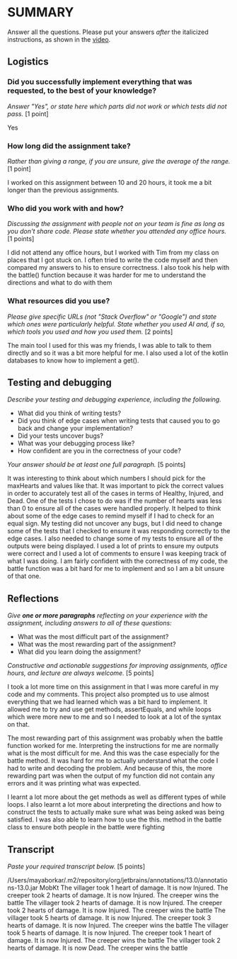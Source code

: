 # SUMMARY

Answer all the questions. Please put your answers _after_ the
italicized instructions, as shown in the
[video](https://northeastern.hosted.panopto.com/Panopto/Pages/Viewer.aspx?id=d327c168-e0e8-4f70-9f3f-b12f0048baac).

## Logistics

### Did you successfully implement everything that was requested, to the best of your knowledge?

_Answer "Yes", or state here which parts did not work or which tests did not
pass._ [1 point]

Yes

### How long did the assignment take?

_Rather than giving a range, if you are unsure, give the average of the range._
[1 point]

I worked on this assignment between 10 and 20 hours, it took me a bit longer than the previous assignments.

### Who did you work with and how?

_Discussing the assignment with people not on your team is fine as long as you
don't share code. Please state whether you attended any office hours._ [1 points]

I did not attend any office hours, but I worked with Tim from my class on places that I got stuck on. I
often tried to write the code myself and then compared my answers to his to ensure correctness. I also
took his help with the battle() function because it was harder for me to understand the directions and what
to do with them

### What resources did you use?

_Please give specific URLs (not "Stack Overflow" or "Google") and state which
ones were particularly helpful. State whether you used AI and, if so, which
tools you used and how you used them._ [2 points]

The main tool I used for this was my friends, I was able to talk to them directly and so it was a bit
more helpful for me. I also used a lot of the kotlin databases to know how to implement a get().

## Testing and debugging

_Describe your testing and debugging experience, including the following._

* What did you think of writing tests?
* Did you think of edge cases when writing tests that caused you to go back
  and change your implementation?
* Did your tests uncover bugs?
* What was your debugging process like?
* How confident are you in the correctness of your code?

_Your answer should be at least one full paragraph._ [5 points]

It was interesting to think about which numbers I should pick for the maxHearts and values like that. It
was important to pick the correct values in order to accurately test all of the cases in terms of Healthy,
Injured, and Dead. One of the tests I chose to do was if the number of hearts was less than 0 to ensure
all of the cases were handled properly. It helped to think about some of the edge cases to remind myself
if I had to check for an equal sign. My testing did not uncover any bugs, but I did need to change some
of the tests that I checked to ensure it was responding correctly to the edge cases. I also needed
to change some of my tests to ensure all of the outputs were being displayed. I used a lot of prints
to ensure my outputs were correct and I used a lot of comments to ensure I was keeping track of what
I was doing. I am fairly confident with the correctness of my code, the battle function was a bit hard
for me to implement and so I am a bit unsure of that one.

## Reflections

_Give **one or more paragraphs** reflecting on your experience with the
assignment, including answers to all of these questions:_

* What was the most difficult part of the assignment?
* What was the most rewarding part of the assignment?
* What did you learn doing the assignment?

_Constructive and actionable suggestions for improving assignments, office
hours, and lecture are always welcome._
[5 points]

I took a lot more time on this assignment in that I was more careful in my code and my comments. This
project also prompted us to use almost everything that we had learned which was a bit hard to implement.
It allowed me to try and use get methods, assertEquals, and while loops which were more new to me and
so I needed to look at a lot of the syntax on that.

The most rewarding part of this assignment was probably when the battle function worked for me.
Interpreting the instructions for me are normally what is the most difficult for me. And this was the case
especially for the battle method. It was hard for me to actually understand what the code I had to write
and decoding the problem. And because of this, the more rewarding part was when the output of my function
did not contain any errors and it was printing what was expected.

I learnt a lot more about the get methods as well as different types of while loops. I also learnt a lot
more about interpreting the directions and how to construct the tests to actually make sure what was
being asked was being satisfied. I was also able to learn how to use the this. method in the battle class
to ensure both people in the battle were fighting

## Transcript

_Paste your required transcript below._ [5 points]

/Users/mayaborkar/.m2/repository/org/jetbrains/annotations/13.0/annotations-13.0.jar MobKt
The villager took 1 heart of damage.
It is now Injured.
The creeper took 2 hearts of damage.
It is now Injured.
The creeper wins the battle
The villager took 2 hearts of damage.
It is now Injured.
The creeper took 2 hearts of damage.
It is now Injured.
The creeper wins the battle
The villager took 5 hearts of damage.
It is now Injured.
The creeper took 3 hearts of damage.
It is now Injured.
The creeper wins the battle
The villager took 5 hearts of damage.
It is now Injured.
The creeper took 1 heart of damage.
It is now Injured.
The creeper wins the battle
The villager took 2 hearts of damage.
It is now Dead.
The creeper wins the battle

